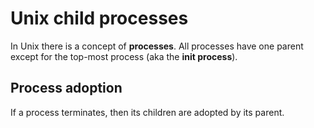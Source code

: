 # Unix child processes

In Unix there is a concept of **processes**. All processes have one parent
except for the top-most process (aka the **init process**).

## Process adoption

If a process terminates, then its children are adopted by its parent.
